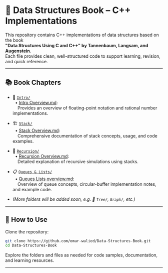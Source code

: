 # 📘 Data Structures Book – C++ Implementations

This repository contains C++ implementations of data structures based on the book  
**"Data Structures Using C and C++" by Tannenbaum, Langsam, and Augenstein**.  
Each file provides clean, well-structured code to support learning, revision, and quick reference.

---

## 📚 Book Chapters

- 📖 [`Intro/`](https://github.com/0marwalied/Data-Structures-Book/tree/7fdaed2dba0ea3d0933b525e85e3622bf91d0d20/Intro)  
  &nbsp;&nbsp;• [Intro Overview.md](https://github.com/0marwalied/Data-Structures-Book/blob/main/Intro/README.md):  
  &nbsp;&nbsp;&nbsp;&nbsp;Provides an overview of floating-point notation and rational number implementations.

- 🏗️ [`Stack/`](https://github.com/0marwalied/Data-Structures-Book/tree/7fdaed2dba0ea3d0933b525e85e3622bf91d0d20/Stack)  
  &nbsp;&nbsp;• [Stack Overview.md](https://github.com/0marwalied/Data-Structures-Book/blob/main/Stack/README.md):  
  &nbsp;&nbsp;&nbsp;&nbsp;Comprehensive documentation of stack concepts, usage, and code examples.

- 🔄 [`Recursion/`](https://github.com/0marwalied/Data-Structures-Book/tree/main/Recursion)  
  &nbsp;&nbsp;• [Recursion Overview.md](https://github.com/0marwalied/Data-Structures-Book/blob/main/Recursion/README.md):  
  &nbsp;&nbsp;&nbsp;&nbsp;Detailed explanation of recursive simulations using stacks.

- 📋 [`Queues & Lists/`](https://github.com/0marwalied/Data-Structures-Book/tree/main/Queues%20%26%20Lists)  
  &nbsp;&nbsp;• [Queues Lists overview.md](https://github.com/0marwalied/Data-Structures-Book/blob/main/Queues%20%26%20Lists/README.md):  
  &nbsp;&nbsp;&nbsp;&nbsp;Overview of queue concepts, circular-buffer implementation notes, and example code.

- _(More folders will be added soon, e.g. 🌳 `Tree/`, `Graph/`, etc.)_

---

## 🚀 How to Use

Clone the repository:

```bash
git clone https://github.com/omar-walied/Data-Structures-Book.git
cd Data-Structures-Book
```

Explore the folders and files as needed for code samples, documentation, and learning resources.

---
